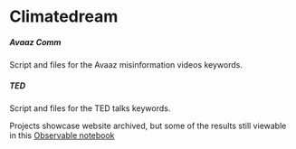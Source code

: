# Climatedream
##### Avaaz Comm

Script and files for the Avaaz misinformation videos keywords.

##### TED

Script and files for the TED talks keywords.

Projects showcase website archived, but some of the results still viewable in this [Observable notebook](https://observablehq.com/@tianbreznik/v2-youtube-recommendations-climate-crisis-work-in-progres/8)

